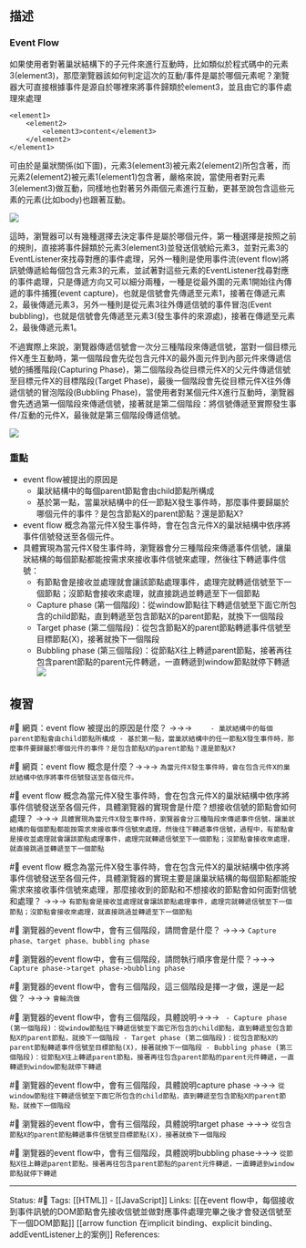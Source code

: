 ## 描述



### Event Flow

如果使用者對著巢狀結構下的子元件來進行互動時，比如類似於程式碼中的元素3(element3)，那麼瀏覽器該如何判定這次的互動/事件是屬於哪個元素呢？瀏覽器大可直接根據事件是源自於哪裡來將事件歸類於element3，並且由它的事件處理來處理

```
<element1>
	<element2>
		<element3>content</element3>
	</element2>
</element1>
```

  

可由於是巢狀關係(如下圖)，元素3(element3)被元素2(element2)所包含著，而元素2(element2)被元素1(element1)包含著，嚴格來說，當使用者對元素3(element3)做互動，同樣地也對著另外兩個元素進行互動，更甚至說包含這些元素的元素(比如body)也跟著互動。


![](https://res.cloudinary.com/dqfxgtyoi/image/upload/v1630587482/blog/event/threeElements_lohr6c.png)

  
  

這時，瀏覽器可以有幾種選擇去決定事件是屬於哪個元件，第一種選擇是按照之前的規則，直接將事件歸類於元素3(element3)並發送信號給元素3，並對元素3的EventListener來找尋對應的事件處理，另外一種則是使用事件流(event flow)將訊號傳遞給每個包含元素3的元素，並試著對這些元素的EventListener找尋對應的事件處理，只是傳遞方向又可以細分兩種，一種是從最外圍的元素1開始往內傳遞的事件捕獲(event capture)，也就是信號會先傳遞至元素1，接著在傳遞元素2，最後傳遞元素3，另外一種則是從元素3往外傳遞信號的事件冒泡(Event bubbling)，也就是信號會先傳遞至元素3(發生事件的來源處)，接著在傳遞至元素2，最後傳遞元素1。

  

不過實際上來說，瀏覽器傳遞信號會一次分三種階段來傳遞信號，當對一個目標元件X產生互動時，第一個階段會先從包含元件X的最外面元件到內部元件來傳遞信號的捕獲階段(Capturing Phase)，第二個階段為從目標元件X的父元件傳遞信號至目標元件X的目標階段(Target Phase)，最後一個階段會先從目標元件X往外傳遞信號的冒泡階段(Bubbling Phase)，當使用者對某個元件X進行互動時，瀏覽器會先透過第一個階段來傳遞信號，接著就是第二個階段：將信號傳遞至實際發生事件/互動的元件X，最後就是第三個階段傳遞信號。

  

![](https://res.cloudinary.com/dqfxgtyoi/image/upload/v1636879992/blog/event/currentPropagationPath_rj9x5j.png)


### 重點



- event flow被提出的原因是
	- 巢狀結構中的每個parent節點會由child節點所構成
	- 基於第一點，當巢狀結構中的任一節點X發生事件時，那麼事件要歸屬於哪個元件的事件？是包含節點X的parent節點？還是節點X?
- event flow 概念為當元件X發生事件時，會在包含元件X的巢狀結構中依序將事件信號發送至各個元件。
- 具體實現為當元件X發生事件時，瀏覽器會分三種階段來傳遞事件信號，讓巢狀結構的每個節點都能按需求來接收事件信號來處理，然後往下轉遞事件信號：
	- 有節點會是接收並處理就會讓該節點處理事件，處理完就轉遞信號至下一個節點；沒節點會接收來處理，就直接跳過並轉遞至下一個節點
	- Capture phase (第一個階段)：從window節點往下轉遞信號至下面它所包含的child節點，直到轉遞至包含節點X的parent節點，就換下一個階段
	- Target phase (第二個階段)：從包含節點X的parent節點轉遞事件信號至目標節點(X)，接著就換下一個階段
	- Bubbling phase (第三個階段)：從節點X往上轉遞parent節點，接著再往包含parent節點的parent元件轉遞，一直轉遞到window節點就停下轉遞
![](https://res.cloudinary.com/dqfxgtyoi/image/upload/v1636879992/blog/event/currentPropagationPath_rj9x5j.png)


## 複習

#🧠 網頁：event flow 被提出的原因是什麼？ ->->-> `	- 巢狀結構中的每個parent節點會由child節點所構成 - 基於第一點，當巢狀結構中的任一節點X發生事件時，那麼事件要歸屬於哪個元件的事件？是包含節點X的parent節點？還是節點X?`
<!--SR:!2023-02-25,64,250-->

#🧠 網頁：event flow 概念是什麼？->->-> `為當元件X發生事件時，會在包含元件X的巢狀結構中依序將事件信號發送至各個元件。`
<!--SR:!2022-12-28,28,250-->

#🧠 event flow 概念為當元件X發生事件時，會在包含元件X的巢狀結構中依序將事件信號發送至各個元件，具體瀏覽器的實現會是什麼？想接收信號的節點會如何處理？ ->->-> `具體實現為當元件X發生事件時，瀏覽器會分三種階段來傳遞事件信號，讓巢狀結構的每個節點都能按需求來接收事件信號來處理，然後往下轉遞事件信號，過程中，有節點會是接收並處理就會讓該節點處理事件，處理完就轉遞信號至下一個節點；沒節點會接收來處理，就直接跳過並轉遞至下一個節點`
<!--SR:!2022-12-27,28,250-->

#🧠 event flow 概念為當元件X發生事件時，會在包含元件X的巢狀結構中依序將事件信號發送至各個元件，具體瀏覽器的實現主要是讓巢狀結構的每個節點都能按需求來接收事件信號來處理，那麼接收到的節點和不想接收的節點會如何面對信號和處理？ ->->-> `有節點會是接收並處理就會讓該節點處理事件，處理完就轉遞信號至下一個節點；沒節點會接收來處理，就直接跳過並轉遞至下一個節點`
<!--SR:!2023-03-06,70,250-->

#🧠 瀏覽器的event flow中，會有三個階段，請問會是什麼？ ->->-> `Capture phase、target phase、bubbling phase`
<!--SR:!2022-12-29,29,250-->

#🧠 瀏覽器的event flow中，會有三個階段，請問執行順序會是什麼？->->-> `Capture phase->target phase->bubbling phase`
<!--SR:!2022-12-31,31,250-->

#🧠 瀏覽器的event flow中，會有三個階段，這三個階段是擇一才做，還是一起做？ ->->-> `會輪流做`
<!--SR:!2023-03-06,70,250-->

#🧠  瀏覽器的event flow中，會有三個階段，具體說明->->-> `	- Capture phase (第一個階段)：從window節點往下轉遞信號至下面它所包含的child節點，直到轉遞至包含節點X的parent節點，就換下一個階段 - Target phase (第二個階段)：從包含節點X的parent節點轉遞事件信號至目標節點(X)，接著就換下一個階段 - Bubbling phase (第三個階段)：從節點X往上轉遞parent節點，接著再往包含parent節點的parent元件轉遞，一直轉遞到window節點就停下轉遞`
<!--SR:!2022-12-29,29,250-->

#🧠 瀏覽器的event flow中，會有三個階段，具體說明capture phase ->->-> `從window節點往下轉遞信號至下面它所包含的child節點，直到轉遞至包含節點X的parent節點，就換下一個階段`
<!--SR:!2022-12-30,30,250-->

#🧠 瀏覽器的event flow中，會有三個階段，具體說明target phase ->->-> `從包含節點X的parent節點轉遞事件信號至目標節點(X)，接著就換下一個階段`
<!--SR:!2022-12-27,28,250-->

#🧠 瀏覽器的event flow中，會有三個階段，具體說明bubbling phase->->-> `從節點X往上轉遞parent節點，接著再往包含parent節點的parent元件轉遞，一直轉遞到window節點就停下轉遞`
<!--SR:!2023-03-02,68,250-->




---
Status: #🌱 
Tags:
[[HTML]] - [[JavaScript]]
Links:
[[在event flow中，每個接收到事件訊號的DOM節點會先接收信號並做對應事件處理完畢之後才會發送信號至下一個DOM節點]]
[[arrow function 在implicit binding、explicit binding、addEventListener上的案例]]
References: